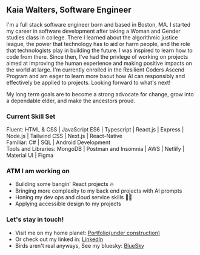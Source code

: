 ## Kaia Walters, Software Engineer 

I'm a full stack software engineer born and based in Boston, MA. I started my career in software development after taking a Woman and Gender studies class in college. There I learned about the algorithmic justice league, the power that technology has to aid or harm people, and the role that technologists play in building the future. I was inspired to learn how to code from there. Since then, I've had the privlege of working on projects aimed at improving the human experience and making positive impacts on the world at large. I'm currently enrolled in the Resilient Coders Ascend Program and am eager to learn more baout how AI can responsibly and effectively be applied to projects. Looking forward to what's next!

My long term goals are to become a strong advocate for change, grow into a dependable elder, and make the ancestors proud.

### Current Skill Set 

Fluent: HTML & CSS | JavaScript ES6 | Typescript | React.js | Express | Node.js | Tailwind CSS | Next.js | React-Native <br />
Familiar:  C# | SQL | Android Development <br/>
Tools and Libraries: MongoDB | Postman and Insomnia | AWS | Netlify | Material UI | Figma 

### ATM I am working on 
- Building some bangin' React projects 🔥
- Bringing more complexity to my back end projects with AI prompts
- Honing my dev ops and cloud service skills 🧑‍🏭
- Applying accessible design to my projects

### Let's stay in touch!
- Visit me on my home planet: <a href="https://www.kaiawalters.com">Portfolio(under construction)</a>
- Or check out my linked in: <a href="https://www.linkedin.com/in/kaiawalters/">LinkedIn</a> 
- Birds aren't real anyways, See my bluesky: <a href="https://bsky.app/profile/kaiaclackskeys.bsky.social">BlueSky</a> 
